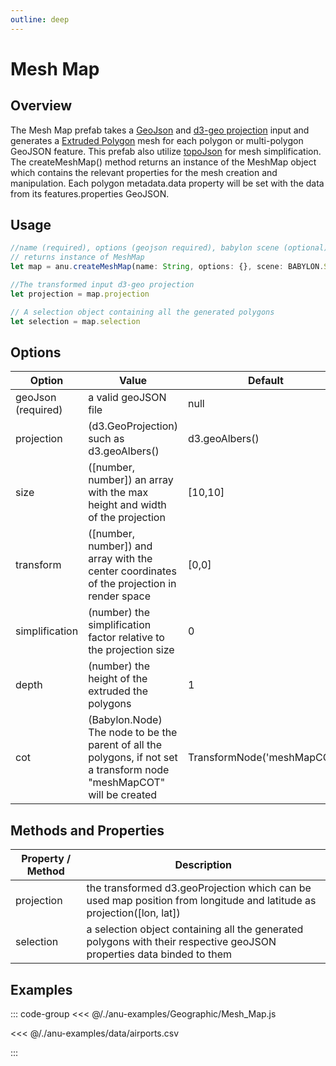 ```yaml
---
outline: deep
---
```


<script setup>
  import singleView from  "../../vue_components/singleView.vue"
  import { meshMap } from  "../../anu-examples/Geographic/mesh_map.js"
</script>

# Mesh Map

## Overview 

The Mesh Map prefab takes a [GeoJson](https://geojson.org/) and [d3-geo projection](https://d3js.org/d3-geo/projection) input and generates a [Extruded Polygon](https://doc.babylonjs.com/features/featuresDeepDive/mesh/creation/param/extrude_polygon) mesh for each polygon or multi-polygon GeoJSON feature. This prefab also utilize [topoJson](https://github.com/topojson/topojson) for mesh simplification. The createMeshMap() method returns an instance of the MeshMap object which contains the relevant properties for the mesh creation and manipulation. Each polygon metadata.data property will be set with the data from its features.properties GeoJSON.

## Usage 

```js
//name (required), options (geojson required), babylon scene (optional) 
// returns instance of MeshMap
let map = anu.createMeshMap(name: String, options: {}, scene: BABYLON.Scene);

//The transformed input d3-geo projection
let projection = map.projection

// A selection object containing all the generated polygons
let selection = map.selection

```

## Options


| Option     |      Value      |  Default |
| ------------- | ------------- | ------------- |
| geoJson (required) | a valid geoJSON file | null | 
| projection | (d3.GeoProjection) such as d3.geoAlbers() | d3.geoAlbers()  |
| size | ([number, number]) an array with the max height and width of the projection | [10,10] |
| transform | ([number, number]) and array with the center coordinates of the projection in render space | [0,0] | 
| simplification | (number) the simplification factor relative to the projection size | 0 |
| depth | (number) the height of the extruded the polygons | 1 |
| cot | (Babylon.Node) The node to be the parent of all the polygons, if not set a transform node "meshMapCOT" will be created | TransformNode('meshMapCOT')  |

## Methods and Properties 


| Property / Method      |      Description     |  
| ------------- | ------------- | 
|   projection  |  the transformed d3.geoProjection which can be used map position from longitude and latitude as projection([lon, lat])  |
| selection | a selection object containing all the generated polygons with their respective geoJSON properties data binded to them | 

## Examples

<singleView :scene="meshMap" />

::: code-group
<<< @/./anu-examples/Geographic/Mesh_Map.js 

<<< @/./anu-examples/data/airports.csv

:::